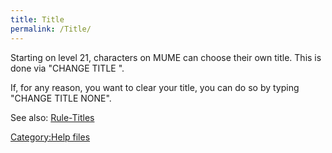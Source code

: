 ```yaml
---
title: Title
permalink: /Title/
---
```


Starting on level 21, characters on MUME can choose their own title.
This is done via "CHANGE TITLE <new title>".

If, for any reason, you want to clear your title, you can do so by
typing "CHANGE TITLE NONE".

See also: [Rule-Titles](Rule-Titles "wikilink")

[Category:Help files](Category:Help_files "wikilink")